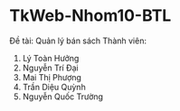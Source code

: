# TkWeb-Nhom10-BTL
Đề tài: Quản lý bán sách
Thành viên:
1. Lý Toàn Hưởng
2. Nguyễn Trí Đại
3. Mai Thị Phượng
4. Trần Diệu Quỳnh
5. Nguyễn Quốc  Trường
